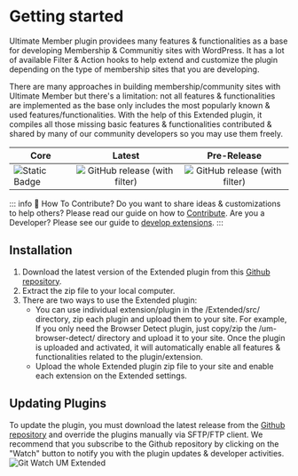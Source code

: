 # Getting started

Ultimate Member plugin providees many features & functionalities as a base for developing Membership & Communitiy sites with WordPress. It has a lot of available Filter & Action hooks to help extend and customize the plugin depending on the type of membership sites that you are developing. 

There are many approaches in building membership/community sites with Ultimate Member but there's a limitation: not all features & functionalities are implemented as the base only includes the most popularly known & used features/functionalities. With the help of this Extended plugin, it compiles all those missing basic features & functionalities contributed & shared by many of our community developers so you may use them freely.


| Core       |      Latest     |      Pre-Release     | 
| ------------- | :-----------: | :-----------: |
| ![Static Badge](https://img.shields.io/badge/Requires_Ultimate_Member-version_2.6.8-8A2BE2) | ![GitHub release (with filter)](https://img.shields.io/github/v/release/ultimatemember/Extended?label=Latest%20Release)| ![GitHub release (with filter)](https://img.shields.io/github/v/release/ultimatemember/Extended?filter=2.0.0&label=Version)


::: info :ninja: How To Contribute?
Do you want to share ideas & customizations to help others? Please read our guide on how to [Contribute](/developer/how-to-contribute). Are you a Developer? Please see our guide to [develop extensions](/developer/create-extensions).
:::

## Installation

1. Download the latest version of the Extended plugin from this [Github repository](https://github.com/ultimatemember/Extended/releases).
2. Extract the zip file to your local computer.
3. There are two ways to use the Extended plugin:
    - You can use individual extension/plugin in the /Extended/src/ directory, zip each plugin and upload them to your site. For example, If you only need the Browser Detect plugin, just copy/zip the /um-browser-detect/ directory and upload it to your site. Once the plugin is uploaded and activated, it will automatically enable all features & functionalities related to the plugin/extension.
    - Upload the whole Extended plugin zip file to your site and enable each extension on the Extended settings.

## Updating Plugins

To update the plugin, you must download the latest release from the [Github repository](https://github.com/ultimatemember/Extended/releases) and override the plugins manually via SFTP/FTP client. We recommend that you subscribe to the Github repository by clicking on the "Watch" button to notify you with the plugin updates & developer activities.
![Git Watch UM Extended](/images/git-watch.png)